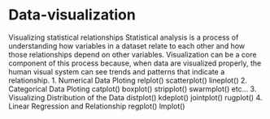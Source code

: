 # Data-visualization
Visualizing statistical relationships Statistical analysis is a process of understanding how variables in a dataset relate to each other and how those relationships depend on other variables. Visualization can be a core component of this process because, when data are visualized properly, the human visual system can see trends and patterns that indicate a relationship.  1. Numerical Data Ploting relplot() scatterplot() lineplot() 2. Categorical Data Ploting catplot() boxplot() stripplot() swarmplot() etc... 3. Visualizing Distribution of the Data distplot() kdeplot() jointplot() rugplot() 4. Linear Regression and Relationship regplot() lmplot()
